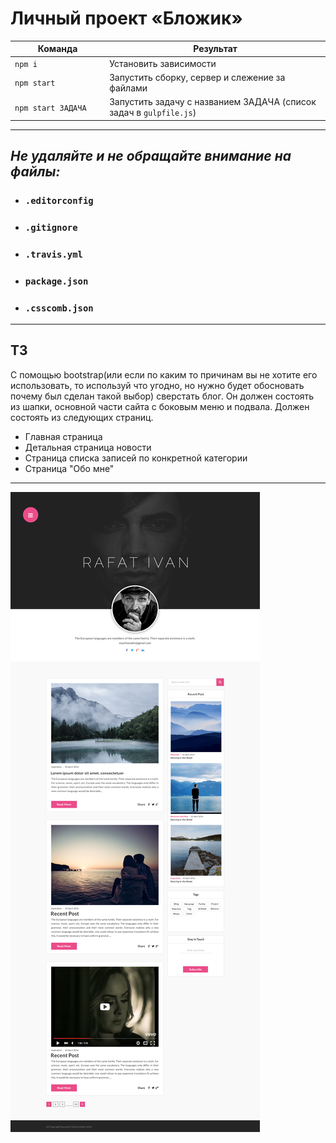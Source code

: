 # Личный проект «Бложик»

<table>
  <thead>
    <tr>
      <th>Команда</th>
      <th>Результат</th>
    </tr>
  </thead>
  <tbody>
    <tr>
      <td width="30%"><code>npm i</code></td>
      <td>Установить зависимости</td>
    </tr>
    <tr>
      <td><code>npm start</code></td>
      <td>Запустить сборку, сервер и слежение за файлами</td>
    </tr>
    <tr>
      <td><code>npm start ЗАДАЧА</code></td>
      <td>Запустить задачу с названием ЗАДАЧА (список задач в <code>gulpfile.js</code>)</td>
    </tr>
  </tbody>
</table>

---

## _Не удаляйте и не обращайте внимание на файлы:_
*	### `.editorconfig`
*	### `.gitignore`
*	### `.travis.yml`
*	### `package.json`
*	### `.csscomb.json`
---
## ТЗ
С помощью bootstrap(или если по каким то причинам вы не хотите его
использовать, то используй что угодно, но нужно будет обосновать почему был
сделан такой выбор) сверстать блог. Он должен состоять из шапки, основной
части сайта с боковым меню и подвала. Должен состоять из следующих
страниц.
* Главная страница
* Детальная страница новости
* Страница списка записей по конкретной категории
* Страница "Обо мне"
---

 ![alt text](mockup/homepage.png)
